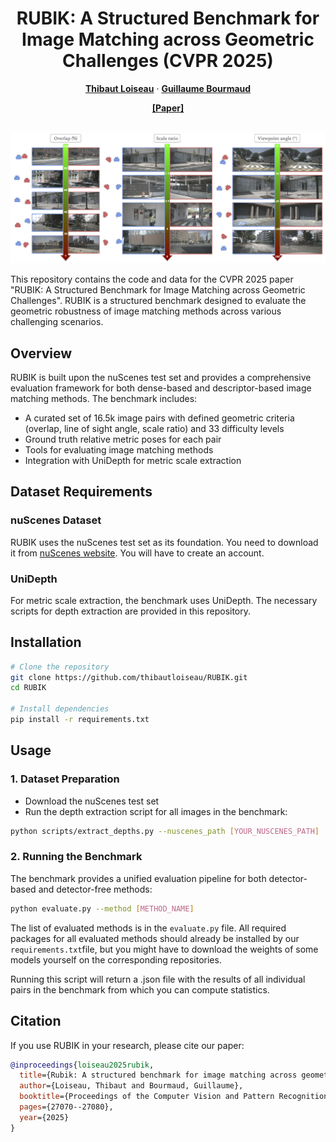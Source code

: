<div align="center">

# RUBIK: A Structured Benchmark for Image Matching across Geometric Challenges (CVPR 2025)

<a href="https://thibautloiseau.github.io"><strong>Thibaut Loiseau</strong></a>
·
<a href="https://gbourmaud.github.io"><strong>Guillaume Bourmaud</strong></a>
</div>

<div align="center">
    <a href="https://arxiv.org/abs/2502.19955" class="button"><b>[Paper]</b></a>
</div>

<br/>

![Teaser](./assets/teaser.png)

This repository contains the code and data for the CVPR 2025 paper "RUBIK: A Structured Benchmark for Image Matching across Geometric Challenges". RUBIK is a structured benchmark designed to evaluate the geometric robustness of image matching methods across various challenging scenarios.

## Overview

RUBIK is built upon the nuScenes test set and provides a comprehensive evaluation framework for both dense-based and descriptor-based image matching methods. The benchmark includes:

- A curated set of 16.5k image pairs with defined geometric criteria (overlap, line of sight angle, scale ratio) and 33 difficulty levels
- Ground truth relative metric poses for each pair
- Tools for evaluating image matching methods
- Integration with UniDepth for metric scale extraction

## Dataset Requirements

### nuScenes Dataset
RUBIK uses the nuScenes test set as its foundation. You need to download it from [nuScenes website](https://www.nuscenes.org/). You will have to create an account.

### UniDepth
For metric scale extraction, the benchmark uses UniDepth. The necessary scripts for depth extraction are provided in this repository.

## Installation

```bash
# Clone the repository
git clone https://github.com/thibautloiseau/RUBIK.git
cd RUBIK

# Install dependencies
pip install -r requirements.txt
```

## Usage

### 1. Dataset Preparation
- Download the nuScenes test set
- Run the depth extraction script for all images in the benchmark:
```bash
python scripts/extract_depths.py --nuscenes_path [YOUR_NUSCENES_PATH]
```

### 2. Running the Benchmark
The benchmark provides a unified evaluation pipeline for both detector-based and detector-free methods:

```bash
python evaluate.py --method [METHOD_NAME]
```

The list of evaluated methods is in the ``evaluate.py`` file. All required packages for all evaluated methods should already be installed by our ``requirements.txt``file, but you might have to download the weights of some models yourself on the corresponding repositories.

Running this script will return a .json file with the results of all individual pairs in the benchmark from which you can compute statistics.

## Citation
If you use RUBIK in your research, please cite our paper:
```bibtex
@inproceedings{loiseau2025rubik,
  title={Rubik: A structured benchmark for image matching across geometric challenges},
  author={Loiseau, Thibaut and Bourmaud, Guillaume},
  booktitle={Proceedings of the Computer Vision and Pattern Recognition Conference},
  pages={27070--27080},
  year={2025}
}
```